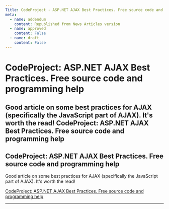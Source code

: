 ```yaml
---
Title: CodeProject - ASP.NET AJAX Best Practices. Free source code and programming help
meta:
  - name: addendum
    content: Republished from News Articles version
  - name: approved
    content: False
  - name: draft
    content: False
---
```

# CodeProject: ASP.NET AJAX Best Practices. Free source code and programming help
Good article on some best practices for AJAX (specifically the JavaScript part of AJAX). It's worth the read!   CodeProject: ASP.NET AJAX Best Practices. Free source code and programming help
---
## CodeProject: ASP.NET AJAX Best Practices. Free source code and programming help


Good article on some best practices for AJAX (specifically the JavaScript part of AJAX). It's worth the read!



[CodeProject: ASP.NET AJAX Best Practices. Free source code and programming help](http://www.codeproject.com/KB/ajax/AspNetAjaxBestPractices.aspx)





---
